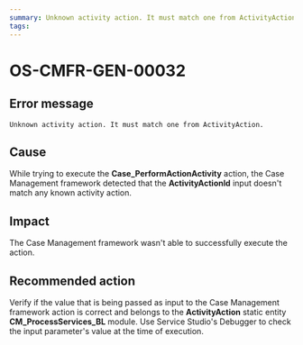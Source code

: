 ```yaml
---
summary: Unknown activity action. It must match one from ActivityAction.
tags:
---
```


# OS-CMFR-GEN-00032

## Error message

`Unknown activity action. It must match one from ActivityAction.`

## Cause

While trying to execute the **Case_PerformActionActivity** action, the Case Management framework detected that the **ActivityActionId** input doesn't match any known activity action.

## Impact

The Case Management framework wasn't able to successfully execute the action.

## Recommended action

Verify if the value that is being passed as input to the Case Management framework action is correct and belongs to the **ActivityAction** static entity **CM_ProcessServices_BL** module. Use Service Studio's Debugger to check the input parameter's value at the time of execution.
